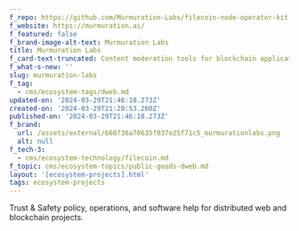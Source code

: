```yaml
---
f_repo: https://github.com/Murmuration-Labs/filecoin-node-operator-kit
f_website: https://murmuration.ai/
f_featured: false
f_brand-image-alt-text: Murmuration Labs
title: Murmuration Labs
f_card-text-truncated: Content moderation tools for blockchain applications.
f_what-s-new: ''
slug: murmuration-labs
f_tag:
  - cms/ecosystem-tags/dweb.md
updated-on: '2024-03-29T21:46:18.273Z'
created-on: '2024-03-29T21:28:53.260Z'
published-on: '2024-03-29T21:46:18.273Z'
f_brand:
  url: /assets/external/660736a78635f037e25f71c5_murmurationlabs.png
  alt: null
f_tech-3:
  - cms/ecosystem-technology/filecoin.md
f_topic: cms/ecosystem-topics/public-goods-dweb.md
layout: '[ecosystem-projects].html'
tags: ecosystem-projects
---
```


Trust & Safety policy, operations, and software help for distributed web and blockchain projects.
